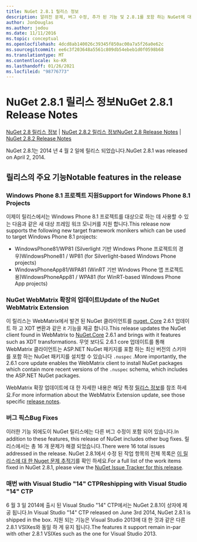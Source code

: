 ```yaml
---
title: NuGet 2.8.1 릴리스 정보
description: 알려진 문제, 버그 수정, 추가 된 기능 및 2.8.1를 포함 하는 NuGet에 대 한 릴리스 정보입니다.
author: JonDouglas
ms.author: jodou
ms.date: 11/11/2016
ms.topic: conceptual
ms.openlocfilehash: 4dcd8ab140026c39345f850ac00a7a5f26a0e62c
ms.sourcegitcommit: ee6c3f203648a5561c809db54ebeb1d0f0598b68
ms.translationtype: MT
ms.contentlocale: ko-KR
ms.lasthandoff: 01/26/2021
ms.locfileid: "98776773"
---
```

# <a name="nuget-281-release-notes"></a><span data-ttu-id="756ed-103">NuGet 2.8.1 릴리스 정보</span><span class="sxs-lookup"><span data-stu-id="756ed-103">NuGet 2.8.1 Release Notes</span></span>

<span data-ttu-id="756ed-104">[NuGet 2.8 릴리스 정보](../release-notes/nuget-2.8.md)  |  [NuGet 2.8.2 릴리스 정보](../release-notes/nuget-2.8.2.md)</span><span class="sxs-lookup"><span data-stu-id="756ed-104">[NuGet 2.8 Release Notes](../release-notes/nuget-2.8.md) | [NuGet 2.8.2 Release Notes](../release-notes/nuget-2.8.2.md)</span></span>

<span data-ttu-id="756ed-105">NuGet 2.8.1는 2014 년 4 월 2 일에 릴리스 되었습니다.</span><span class="sxs-lookup"><span data-stu-id="756ed-105">NuGet 2.8.1 was released on April 2, 2014.</span></span>

## <a name="notable-features-in-the-release"></a><span data-ttu-id="756ed-106">릴리스의 주요 기능</span><span class="sxs-lookup"><span data-stu-id="756ed-106">Notable features in the release</span></span>

### <a name="support-for-windows-phone-81-projects"></a><span data-ttu-id="756ed-107">Windows Phone 8.1 프로젝트 지원</span><span class="sxs-lookup"><span data-stu-id="756ed-107">Support for Windows Phone 8.1 Projects</span></span>
<span data-ttu-id="756ed-108">이제이 릴리스에서는 Windows Phone 8.1 프로젝트를 대상으로 하는 데 사용할 수 있는 다음과 같은 새 대상 프레임 워크 모니커를 지원 합니다.</span><span class="sxs-lookup"><span data-stu-id="756ed-108">This release now supports the following new target framework monikers which can be used to target Windows Phone 8.1 projects:</span></span>

* <span data-ttu-id="756ed-109">WindowsPhone81/WP81 (Silverlight 기반 Windows Phone 프로젝트의 경우)</span><span class="sxs-lookup"><span data-stu-id="756ed-109">WindowsPhone81 / WP81 (for Silverlight-based Windows Phone projects)</span></span>
* <span data-ttu-id="756ed-110">WindowsPhoneApp81/WPA81 (WinRT 기반 Windows Phone 앱 프로젝트용)</span><span class="sxs-lookup"><span data-stu-id="756ed-110">WindowsPhoneApp81 / WPA81 (for WinRT-based Windows Phone App projects)</span></span>

### <a name="update-of-the-nuget-webmatrix-extension"></a><span data-ttu-id="756ed-111">NuGet WebMatrix 확장의 업데이트</span><span class="sxs-lookup"><span data-stu-id="756ed-111">Update of the NuGet WebMatrix Extension</span></span>
<span data-ttu-id="756ed-112">이 릴리스는 WebMatrix에서 발견 된 NuGet 클라이언트를 [nuget. Core](https://www.nuget.org/packages/Nuget.Core/2.6.1) 2.6.1 업데이트 하 고 XDT 변환과 같은 it 기능을 제공 합니다.</span><span class="sxs-lookup"><span data-stu-id="756ed-112">This release updates the NuGet client found in WebMatrix to [NuGet.Core](https://www.nuget.org/packages/Nuget.Core/2.6.1) 2.6.1 and brings with it features such as XDT transformations.</span></span> <span data-ttu-id="756ed-113">무엇 보다도 2.6.1 core 업데이트를 통해 WebMatrix 클라이언트는 ASP.NET NuGet 패키지를 포함 하는 최신 버전의 스키마를 포함 하는 NuGet 패키지를 설치할 수 있습니다 `.nuspec` .</span><span class="sxs-lookup"><span data-stu-id="756ed-113">More importantly, the 2.6.1 core update enables the WebMatrix client to install NuGet packages which contain more recent versions of the `.nuspec` schema, which includes the ASP.NET NuGet packages.</span></span>

<span data-ttu-id="756ed-114">WebMatrix 확장 업데이트에 대 한 자세한 내용은 해당 특정 [릴리스 정보](../release-notes/nuget-2.6.1-for-WebMatrix.md)를 참조 하세요.</span><span class="sxs-lookup"><span data-stu-id="756ed-114">For more information about the WebMatrix Extension update, see those specific [release notes](../release-notes/nuget-2.6.1-for-WebMatrix.md).</span></span>

### <a name="bug-fixes"></a><span data-ttu-id="756ed-115">버그 픽스</span><span class="sxs-lookup"><span data-stu-id="756ed-115">Bug Fixes</span></span>
<span data-ttu-id="756ed-116">이러한 기능 외에도이 NuGet 릴리스에는 다른 버그 수정이 포함 되어 있습니다.</span><span class="sxs-lookup"><span data-stu-id="756ed-116">In addition to these features, this release of NuGet includes other bug fixes.</span></span> <span data-ttu-id="756ed-117">릴리스에서는 총 16 개 문제가 해결 되었습니다.</span><span class="sxs-lookup"><span data-stu-id="756ed-117">There were 16 total issues addressed in the release.</span></span> <span data-ttu-id="756ed-118">NuGet 2.8.1에서 수정 된 작업 항목의 전체 목록은 [이 릴리스에 대 한 Nuget 문제 추적기](https://nuget.codeplex.com/workitem/list/advanced?keyword=&status=All&type=All&priority=All&release=NuGet%202.8.1&assignedTo=All&component=All&sortField=LastUpdatedDate&sortDirection=Descending&page=0&reasonClosed=All)를 확인 하세요.</span><span class="sxs-lookup"><span data-stu-id="756ed-118">For a full list of the work items fixed in NuGet 2.8.1, please view the [NuGet Issue Tracker for this release](https://nuget.codeplex.com/workitem/list/advanced?keyword=&status=All&type=All&priority=All&release=NuGet%202.8.1&assignedTo=All&component=All&sortField=LastUpdatedDate&sortDirection=Descending&page=0&reasonClosed=All).</span></span>

### <a name="reshipping-with-visual-studio-14-ctp"></a><span data-ttu-id="756ed-119">매번 with Visual Studio "14" CTP</span><span class="sxs-lookup"><span data-stu-id="756ed-119">Reshipping with Visual Studio "14" CTP</span></span>
<span data-ttu-id="756ed-120">6 월 3 일 2014에 출시 된 Visual Studio "14" CTP에서는 NuGet 2.8.1이 상자에 제공 됩니다.</span><span class="sxs-lookup"><span data-stu-id="756ed-120">In Visual Studio "14" CTP released on June 3rd 2014, NuGet 2.8.1 is shipped in the box.</span></span> <span data-ttu-id="756ed-121">지원 되는 기능은 Visual Studio 2013에 대 한 것과 같은 다른 2.8.1 VSIXes와 동일 하 게 유지 됩니다.</span><span class="sxs-lookup"><span data-stu-id="756ed-121">The features it support remain in-par with other 2.8.1 VSIXes such as the one for Visual Studio 2013.</span></span>
